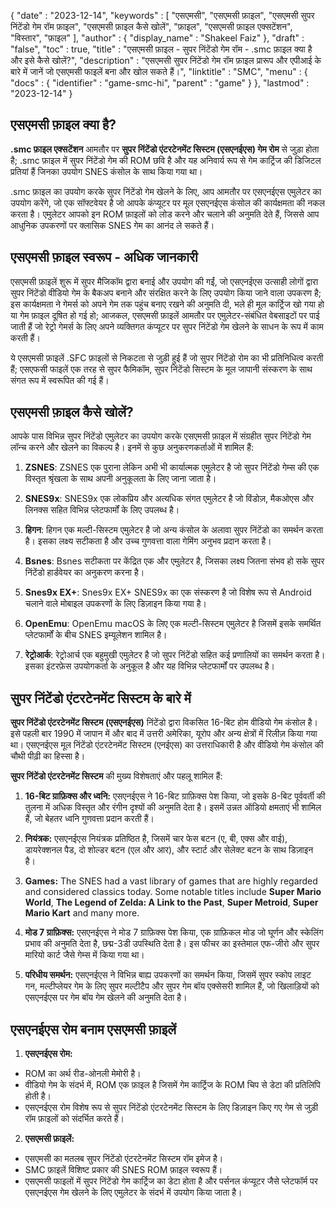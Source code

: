 {
   "date" : "2023-12-14",
   "keywords" : [
"एसएमसी",
"एसएमसी फ़ाइल",
"एसएमसी सुपर निंटेंडो गेम रॉम फ़ाइल",
"एसएमसी फ़ाइल कैसे खोलें",
"फ़ाइल",
"एसएमसी फ़ाइल एक्सटेंशन",
"विस्तार",
"फ़ाइल"
],
   "author" : {
      "display_name" : "Shakeel Faiz"
},
   "draft" : "false",
   "toc" : true,
   "title" : "एसएमसी फ़ाइल - सुपर निंटेंडो गेम रॉम - .smc फ़ाइल क्या है और इसे कैसे खोलें?",
   "description" : "एसएमसी सुपर निंटेंडो गेम रॉम फ़ाइल प्रारूप और एपीआई के बारे में जानें जो एसएमसी फाइलें बना और खोल सकते हैं।",
   "linktitle" : "SMC",
   "menu" : {
      "docs" : {
         "identifier" : "game-smc-hi",
         "parent" : "game"
}
},
   "lastmod" : "2023-12-14"
}

## एसएमसी फ़ाइल क्या है?

**.smc फ़ाइल एक्सटेंशन** आमतौर पर **सुपर निंटेंडो एंटरटेनमेंट सिस्टम (एसएनईएस) गेम रोम** से जुड़ा होता है; .smc फ़ाइल में सुपर निंटेंडो गेम की ROM छवि है और यह अनिवार्य रूप से गेम कार्ट्रिज की डिजिटल प्रतियां हैं जिनका उपयोग SNES कंसोल के साथ किया गया था।

.smc फ़ाइल का उपयोग करके सुपर निंटेंडो गेम खेलने के लिए, आप आमतौर पर एसएनईएस एमुलेटर का उपयोग करेंगे, जो एक सॉफ्टवेयर है जो आपके कंप्यूटर पर मूल एसएनईएस कंसोल की कार्यक्षमता की नकल करता है। एमुलेटर आपको इन ROM फ़ाइलों को लोड करने और चलाने की अनुमति देते हैं, जिससे आप आधुनिक उपकरणों पर क्लासिक SNES गेम का आनंद ले सकते हैं।

## एसएमसी फ़ाइल स्वरूप - अधिक जानकारी

एसएमसी फ़ाइलें शुरू में सुपर मैजिकॉम द्वारा बनाई और उपयोग की गईं, जो एसएनईएस उत्साही लोगों द्वारा सुपर निंटेंडो वीडियो गेम के बैकअप बनाने और संरक्षित करने के लिए उपयोग किया जाने वाला उपकरण है; इस कार्यक्षमता ने गेमर्स को अपने गेम तक पहुंच बनाए रखने की अनुमति दी, भले ही मूल कार्ट्रिज खो गया हो या गेम फ़ाइल दूषित हो गई हो; आजकल, एसएमसी फ़ाइलें आमतौर पर एमुलेटर-संबंधित वेबसाइटों पर पाई जाती हैं जो रेट्रो गेमर्स के लिए अपने व्यक्तिगत कंप्यूटर पर सुपर निंटेंडो गेम खेलने के साधन के रूप में काम करती हैं।

ये एसएमसी फ़ाइलें .SFC फ़ाइलों से निकटता से जुड़ी हुई हैं जो सुपर निंटेंडो रोम का भी प्रतिनिधित्व करती हैं; एसएफसी फाइलें एक तरह से सुपर फैमिकॉम, सुपर निंटेंडो सिस्टम के मूल जापानी संस्करण के साथ संगत रूप में स्वरूपित की गई हैं।

## एसएमसी फ़ाइल कैसे खोलें?

आपके पास विभिन्न सुपर निंटेंडो एमुलेटर का उपयोग करके एसएमसी फ़ाइल में संग्रहीत सुपर निंटेंडो गेम लॉन्च करने और खेलने का विकल्प है। इनमें से कुछ अनुकरणकर्ताओं में शामिल हैं:

1.  **ZSNES**: ZSNES एक पुराना लेकिन अभी भी कार्यात्मक एमुलेटर है जो सुपर निंटेंडो गेम्स की एक विस्तृत श्रृंखला के साथ अपनी अनुकूलता के लिए जाना जाता है।
    
2.  **SNES9x**: SNES9x एक लोकप्रिय और अत्यधिक संगत एमुलेटर है जो विंडोज़, मैकओएस और लिनक्स सहित विभिन्न प्लेटफार्मों के लिए उपलब्ध है।
    
3.  **हिगन**: हिगन एक मल्टी-सिस्टम एमुलेटर है जो अन्य कंसोल के अलावा सुपर निंटेंडो का समर्थन करता है। इसका लक्ष्य सटीकता है और उच्च गुणवत्ता वाला गेमिंग अनुभव प्रदान करता है।
    
4.  **Bsnes**: Bsnes सटीकता पर केंद्रित एक और एमुलेटर है, जिसका लक्ष्य जितना संभव हो सके सुपर निंटेंडो हार्डवेयर का अनुकरण करना है।
    
5.  **Snes9x EX+**: Snes9x EX+ SNES9x का एक संस्करण है जो विशेष रूप से Android चलाने वाले मोबाइल उपकरणों के लिए डिज़ाइन किया गया है।
    
6.  **OpenEmu**: OpenEmu macOS के लिए एक मल्टी-सिस्टम एमुलेटर है जिसमें इसके समर्थित प्लेटफार्मों के बीच SNES इम्यूलेशन शामिल है।
    
7.  **रेट्रोआर्क**: रेट्रोआर्च एक बहुमुखी एमुलेटर है जो सुपर निंटेंडो सहित कई प्रणालियों का समर्थन करता है। इसका इंटरफ़ेस उपयोगकर्ता के अनुकूल है और यह विभिन्न प्लेटफार्मों पर उपलब्ध है।

## सुपर निंटेंडो एंटरटेनमेंट सिस्टम के बारे में

**सुपर निंटेंडो एंटरटेनमेंट सिस्टम (एसएनईएस)** निंटेंडो द्वारा विकसित 16-बिट होम वीडियो गेम कंसोल है। इसे पहली बार 1990 में जापान में और बाद में उत्तरी अमेरिका, यूरोप और अन्य क्षेत्रों में रिलीज़ किया गया था। एसएनईएस मूल निंटेंडो एंटरटेनमेंट सिस्टम (एनईएस) का उत्तराधिकारी है और वीडियो गेम कंसोल की चौथी पीढ़ी का हिस्सा है।

**सुपर निंटेंडो एंटरटेनमेंट सिस्टम** की मुख्य विशेषताएं और पहलू शामिल हैं:

1.  **16-बिट ग्राफ़िक्स और ध्वनि:** एसएनईएस ने 16-बिट ग्राफ़िक्स पेश किया, जो इसके 8-बिट पूर्ववर्ती की तुलना में अधिक विस्तृत और रंगीन दृश्यों की अनुमति देता है। इसमें उन्नत ऑडियो क्षमताएं भी शामिल हैं, जो बेहतर ध्वनि गुणवत्ता प्रदान करती हैं।
    
2.  **नियंत्रक:** एसएनईएस नियंत्रक प्रतिष्ठित है, जिसमें चार फेस बटन (ए, बी, एक्स और वाई), डायरेक्शनल पैड, दो शोल्डर बटन (एल और आर), और स्टार्ट और सेलेक्ट बटन के साथ डिज़ाइन है।
    
3.  **Games:** The SNES had a vast library of games that are highly regarded and considered classics today. Some notable titles include **Super Mario World**, **The Legend of Zelda: A Link to the Past**, **Super Metroid**, **Super Mario Kart** and many more.
    
4.  **मोड 7 ग्राफ़िक्स:** एसएनईएस ने मोड 7 ग्राफ़िक्स पेश किया, एक ग्राफ़िकल मोड जो घूर्णन और स्केलिंग प्रभाव की अनुमति देता है, छद्म-3डी उपस्थिति देता है। इस फीचर का इस्तेमाल एफ-जीरो और सुपर मारियो कार्ट जैसे गेम्स में किया गया था।
    
5.  **परिधीय समर्थन:** एसएनईएस ने विभिन्न बाह्य उपकरणों का समर्थन किया, जिसमें सुपर स्कोप लाइट गन, मल्टीप्लेयर गेम के लिए सुपर मल्टीटैप और सुपर गेम बॉय एक्सेसरी शामिल हैं, जो खिलाड़ियों को एसएनईएस पर गेम बॉय गेम खेलने की अनुमति देता है।

## एसएनईएस रोम बनाम एसएमसी फ़ाइलें

1.  **एसएनईएस रोम:**
    
- ROM का अर्थ रीड-ओनली मेमोरी है।
- वीडियो गेम के संदर्भ में, ROM एक फ़ाइल है जिसमें गेम कार्ट्रिज के ROM चिप से डेटा की प्रतिलिपि होती है।
- एसएनईएस रोम विशेष रूप से सुपर निंटेंडो एंटरटेनमेंट सिस्टम के लिए डिज़ाइन किए गए गेम से जुड़ी रॉम फ़ाइलों को संदर्भित करते हैं।
2.  **एसएमसी फ़ाइलें:**
    
- एसएमसी का मतलब सुपर निंटेंडो एंटरटेनमेंट सिस्टम रॉम इमेज है।
- SMC फ़ाइलें विशिष्ट प्रकार की SNES ROM फ़ाइल स्वरूप हैं।
- एसएमसी फाइलों में सुपर निंटेंडो गेम कार्ट्रिज का डेटा होता है और पर्सनल कंप्यूटर जैसे प्लेटफॉर्म पर एसएनईएस गेम खेलने के लिए एमुलेटर के संदर्भ में उपयोग किया जाता है।

